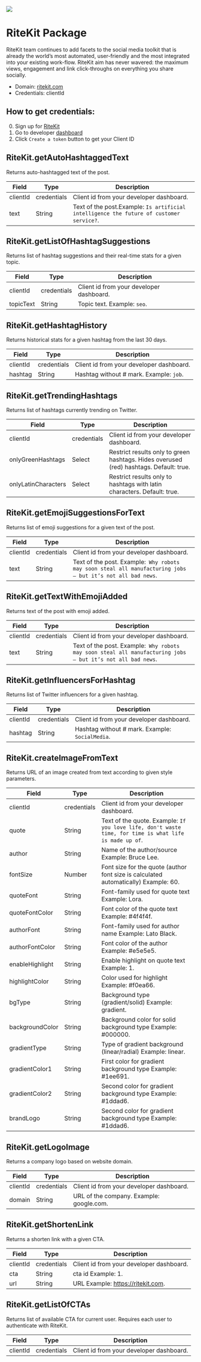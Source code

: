 [![](https://scdn.rapidapi.com/RapidAPI_banner.png)](https://rapidapi.com/package/RiteKit/functions?utm_source=RapidAPIGitHub_RiteKitFunctions&utm_medium=button&utm_content=RapidAPI_GitHub)

# RiteKit Package
RiteKit team continues to add facets to the social media toolkit that is already the world’s most automated, user-friendly and the most integrated into your existing work-flow. RiteKit aim has never wavered: the maximum views, engagement and link click-throughs on everything you share socially.
* Domain: [ritekit.com](https:\/\/ritekit.com)
* Credentials: clientId

## How to get credentials: 
0. Sign up for [RiteKit](https:\/\/ritekit.com) 
1. Go to developer [dashboard](https:\/\/ritekit.com\/developer\/dashboard\/)
2. Click `Create a token` button to get your Client ID
 
## RiteKit.getAutoHashtaggedText
Returns auto-hashtagged text of the post.

| Field   | Type       | Description
|---------|------------|----------
| clientId| credentials| Client id from your developer dashboard.
| text    | String     | Text of the post.Example: `Is artificial intelligence the future of customer service?`.

## RiteKit.getListOfHashtagSuggestions
Returns list of hashtag suggestions and their real-time stats for a given topic.

| Field    | Type       | Description
|----------|------------|----------
| clientId | credentials| Client id from your developer dashboard.
| topicText| String     | Topic text. Example: `seo`.

## RiteKit.getHashtagHistory
Returns historical stats for a given hashtag from the last 30 days.

| Field   | Type       | Description
|---------|------------|----------
| clientId| credentials| Client id from your developer dashboard.
| hashtag | String     | Hashtag without # mark. Example: `job`.

## RiteKit.getTrendingHashtags
Returns list of hashtags currently trending on Twitter.

| Field              | Type       | Description
|--------------------|------------|----------
| clientId           | credentials| Client id from your developer dashboard.
| onlyGreenHashtags  | Select     | Restrict results only to green hashtags. Hides overused (red) hashtags. Default: true.
| onlyLatinCharacters| Select     | Restrict results only to hashtags with latin characters. Default: true.

## RiteKit.getEmojiSuggestionsForText
Returns list of emoji suggestions for a given text of the post.

| Field   | Type       | Description
|---------|------------|----------
| clientId| credentials| Client id from your developer dashboard.
| text    | String     | Text of the post. Example:` Why robots may soon steal all manufacturing jobs – but it’s not all bad news`.

## RiteKit.getTextWithEmojiAdded
Returns text of the post with emoji added.

| Field   | Type       | Description
|---------|------------|----------
| clientId| credentials| Client id from your developer dashboard.
| text    | String     | Text of the post. Example:` Why robots may soon steal all manufacturing jobs – but it’s not all bad news`.

## RiteKit.getInfluencersForHashtag
Returns list of Twitter influencers for a given hashtag.

| Field   | Type       | Description
|---------|------------|----------
| clientId| credentials| Client id from your developer dashboard.
| hashtag | String     | Hashtag without # mark. Example: `SocialMedia`.

## RiteKit.createImageFromText
Returns URL of an image created from text according to given style parameters.

| Field          | Type       | Description
|----------------|------------|----------
| clientId       | credentials| Client id from your developer dashboard.
| quote          | String     | Text of the quote. Example: `If you love life, don't waste time, for time is what life is made up of`.
| author         | String     | Name of the author/source Example: Bruce Lee.
| fontSize       | Number     | Font size for the quote (author font size is calculated automatically) Example: 60.
| quoteFont      | String     | Font-family used for quote text Example: Lora.
| quoteFontColor | String     | Font color of the quote text Example: #4f4f4f.
| authorFont     | String     | Font-family used for author name Example: Lato Black.
| authorFontColor| String     | Font color of the author Example: #e5e5e5.
| enableHighlight| String     | Enable highlight on quote text Example: 1.
| highlightColor | String     | Color used for highlight Example: #f0ea66.
| bgType         | String     | Background type (gradient/solid) Example: gradient.
| backgroundColor| String     | Background color for solid background type Example: #000000.
| gradientType   | String     | Type of gradient background (linear/radial) Example: linear.
| gradientColor1 | String     | First color for gradient background type Example: #1ee691.
| gradientColor2 | String     | Second color for gradient background type Example: #1ddad6.
| brandLogo      | String     | Second color for gradient background type Example: #1ddad6.

## RiteKit.getLogoImage
Returns a company logo based on website domain.

| Field   | Type       | Description
|---------|------------|----------
| clientId| credentials| Client id from your developer dashboard.
| domain  | String     | URL of the company. Example: google.com.

## RiteKit.getShortenLink
Returns a shorten link with a given CTA.

| Field   | Type       | Description
|---------|------------|----------
| clientId| credentials| Client id from your developer dashboard.
| cta     | String     | cta id Example: 1.
| url     | String     | URL Example: https://ritekit.com.

## RiteKit.getListOfCTAs
Returns list of available CTA for current user. Requires each user to authenticate with RiteKit.

| Field   | Type       | Description
|---------|------------|----------
| clientId| credentials| Client id from your developer dashboard.

